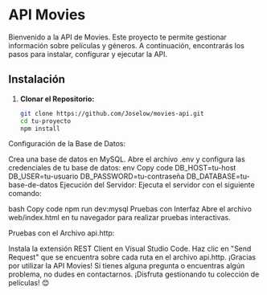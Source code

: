 # API Movies

Bienvenido a la API de Movies. Este proyecto te permite gestionar información sobre películas y géneros. A continuación, encontrarás los pasos para instalar, configurar y ejecutar la API.

## Instalación

1. **Clonar el Repositorio:**
   ```bash
   git clone https://github.com/Joselow/movies-api.git
   cd tu-proyecto
   npm install

Configuración de la Base de Datos:

Crea una base de datos en MySQL.
Abre el archivo .env y configura las credenciales de tu base de datos:
env
Copy code
DB_HOST=tu-host
DB_USER=tu-usuario
DB_PASSWORD=tu-contraseña
DB_DATABASE=tu-base-de-datos
Ejecución del Servidor:
Ejecuta el servidor con el siguiente comando:

bash
Copy code
npm run dev:mysql
Pruebas con Interfaz
Abre el archivo web/index.html en tu navegador para realizar pruebas interactivas.

Pruebas con el Archivo api.http:

Instala la extensión REST Client en Visual Studio Code.
Haz clic en "Send Request" que se encuentra sobre cada ruta en el archivo api.http.
¡Gracias por utilizar la API Movies! Si tienes alguna pregunta o encuentras algún problema, no dudes en contactarnos. ¡Disfruta gestionando tu colección de películas! 😊
